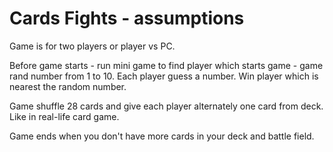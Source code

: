 # Cards Fights - assumptions

Game is for two players or player vs PC.

Before game starts - run mini game to find player which starts game - game rand number from 1 to 10. Each player guess a number. Win player which is nearest the random number.

Game shuffle 28 cards and give each player alternately one card from deck. Like in real-life card game.

Game ends when you don't have more cards in your deck and battle field.
